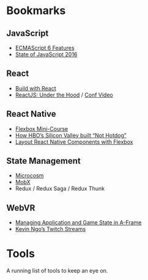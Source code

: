 # Bookmarks

## JavaScript
- [ECMAScript 6 Features](http://es6-features.org/#Constants)
- [State of JavaScript 2016](http://stateofjs.com/2016/introduction/)

## React
- [Build with React](http://buildwithreact.com/tutorial/under-the-hood)
- [ReactJS: Under the Hood](https://bogdan-lyashenko.github.io/Under-the-hood-ReactJS/) / [ Conf Video](https://www.youtube.com/watch?v=xsKYAa1ZXpQ)

## React Native
- [Flexbox Mini-Course](https://medium.com/the-react-native-log/a-mini-course-on-react-native-flexbox-2832a1ccc6)
- [How HBO’s Silicon Valley built “Not Hotdog”](https://hackernoon.com/how-hbos-silicon-valley-built-not-hotdog-with-mobile-tensorflow-keras-react-native-ef03260747f3)
- [Layout React Native Components with Flexbox](http://rationalappdev.com/layout-react-native-components-with-flexbox/)

## State Management
- [Microcosm](https://github.com/vigetlabs/microcosm)
- [MobX](https://mobx.js.org/getting-started.html)
- Redux / Redux Saga / Redux Thunk

## WebVR
- [Managing Application and Game State in A-Frame](https://aframe.io/blog/gamestate/)
- [Kevin Ngo’s Twitch Streams](https://www.twitch.tv/videos/137241037)


# Tools
A running list of tools to keep an eye on.